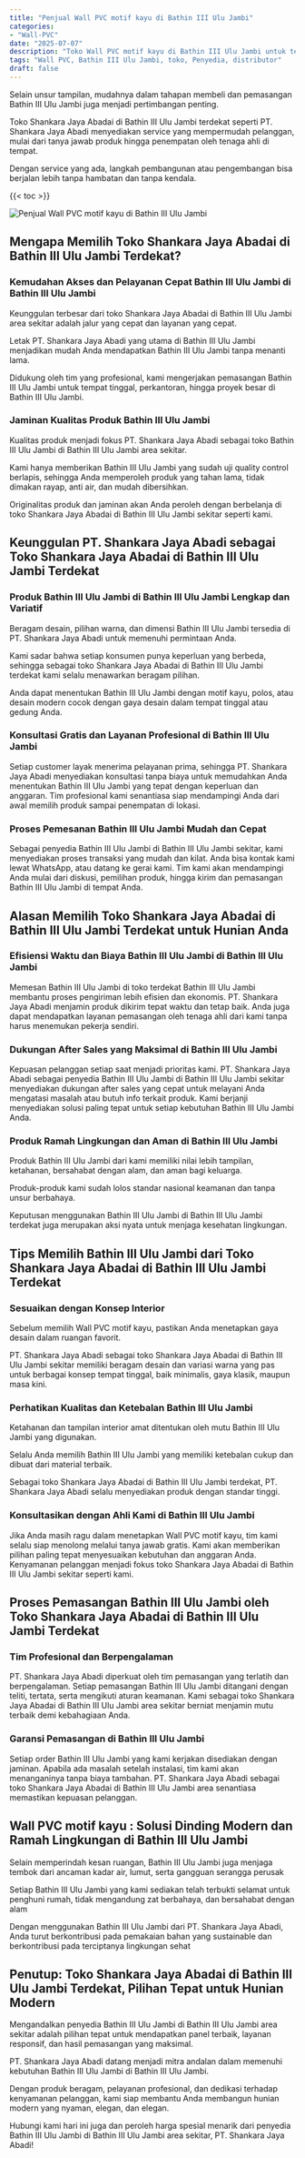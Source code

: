 ```yaml
---
title: "Penjual Wall PVC motif kayu di Bathin III Ulu Jambi"
categories: 
- "Wall-PVC"
date: "2025-07-07"
description: "Toko Wall PVC motif kayu di Bathin III Ulu Jambi untuk tempat tinggal, perkantoran, dan gerai. Produk berkualitas, pilihan motif, warna menarik, dengan layanan pemasangan oleh tenaga ahli ahli serta garansi resmi!|Servis penjualan Wall PVC motif kayu di Bathin III Ulu Jambi bagi kebutuhan hunian, perkantoran, maupun ritel, beserta panel terbaik dan pemasangan oleh tenaga ahli profesional serta kepastian resmi.|Alternatif Wall PVC motif kayu di Bathin III Ulu Jambi yang terbukti untuk hunian, perkantoran, dan ritel, dengan panel berkualitas dan instalasi oleh teknisi ahli serta garansi resmi.|Penyediaan Wall PVC motif kayu di Bathin III Ulu Jambi bagi tempat tinggal, office, serta ritel, dengan produk terbaik dan instalasi ditangani oleh tenaga ahli berpengalaman, disertai beserta jaminan resmi.}"
tags: "Wall PVC, Bathin III Ulu Jambi, toko, Penyedia, distributor"
draft: false
---
```


Selain unsur tampilan, mudahnya dalam tahapan membeli dan pemasangan Bathin III Ulu Jambi juga menjadi pertimbangan penting.

Toko Shankara Jaya Abadai di Bathin III Ulu Jambi terdekat seperti PT. Shankara Jaya Abadi menyediakan service yang mempermudah pelanggan, mulai dari tanya jawab produk hingga penempatan oleh tenaga ahli di tempat.

Dengan service yang ada, langkah pembangunan atau pengembangan bisa berjalan lebih tanpa hambatan dan tanpa kendala.

{{< toc >}}

![Penjual Wall PVC motif kayu di Bathin III Ulu Jambi](/images/Wall-PVC/Penjual-Wall-PVC-motif-kayu-di-Bathin-III-Ulu-Jambi.png)


## Mengapa Memilih Toko Shankara Jaya Abadai di Bathin III Ulu Jambi Terdekat?

### Kemudahan Akses dan Pelayanan Cepat Bathin III Ulu Jambi di Bathin III Ulu Jambi

Keunggulan terbesar dari toko Shankara Jaya Abadai di Bathin III Ulu Jambi area sekitar adalah jalur yang cepat dan layanan yang cepat.

Letak PT. Shankara Jaya Abadi yang utama di Bathin III Ulu Jambi menjadikan mudah Anda mendapatkan Bathin III Ulu Jambi tanpa menanti lama.

Didukung oleh tim yang profesional, kami mengerjakan pemasangan Bathin III Ulu Jambi untuk tempat tinggal, perkantoran, hingga proyek besar di Bathin III Ulu Jambi.

### Jaminan Kualitas Produk Bathin III Ulu Jambi

Kualitas produk menjadi fokus PT. Shankara Jaya Abadi sebagai toko Bathin III Ulu Jambi di Bathin III Ulu Jambi area sekitar.

Kami hanya memberikan Bathin III Ulu Jambi yang sudah uji quality control berlapis, sehingga Anda memperoleh produk yang tahan lama, tidak dimakan rayap, anti air, dan mudah dibersihkan.

Originalitas produk dan jaminan akan Anda peroleh dengan berbelanja di toko Shankara Jaya Abadai di Bathin III Ulu Jambi sekitar seperti kami.

## Keunggulan PT. Shankara Jaya Abadi sebagai Toko Shankara Jaya Abadai di Bathin III Ulu Jambi Terdekat

### Produk Bathin III Ulu Jambi di Bathin III Ulu Jambi Lengkap dan Variatif

Beragam desain, pilihan warna, dan dimensi Bathin III Ulu Jambi tersedia di PT. Shankara Jaya Abadi untuk memenuhi permintaan Anda.

Kami sadar bahwa setiap konsumen punya keperluan yang berbeda, sehingga sebagai toko Shankara Jaya Abadai di Bathin III Ulu Jambi terdekat kami selalu menawarkan beragam pilihan.

Anda dapat menentukan Bathin III Ulu Jambi dengan motif kayu, polos, atau desain modern cocok dengan gaya desain dalam tempat tinggal atau gedung Anda.

### Konsultasi Gratis dan Layanan Profesional di Bathin III Ulu Jambi

Setiap customer layak menerima pelayanan prima, sehingga PT. Shankara Jaya Abadi menyediakan konsultasi tanpa biaya untuk memudahkan Anda menentukan Bathin III Ulu Jambi yang tepat dengan keperluan dan anggaran. Tim profesional kami senantiasa siap mendampingi Anda dari awal memilih produk sampai penempatan di lokasi.

### Proses Pemesanan Bathin III Ulu Jambi Mudah dan Cepat

Sebagai penyedia Bathin III Ulu Jambi di Bathin III Ulu Jambi sekitar, kami menyediakan proses transaksi yang mudah dan kilat. Anda bisa kontak kami lewat WhatsApp, atau datang ke gerai kami. Tim kami akan mendampingi Anda mulai dari diskusi, pemilihan produk, hingga kirim dan pemasangan Bathin III Ulu Jambi di tempat Anda.

## Alasan Memilih Toko Shankara Jaya Abadai di Bathin III Ulu Jambi Terdekat untuk Hunian Anda

### Efisiensi Waktu dan Biaya Bathin III Ulu Jambi di Bathin III Ulu Jambi

Memesan Bathin III Ulu Jambi di toko terdekat Bathin III Ulu Jambi membantu proses pengiriman lebih efisien dan ekonomis. PT. Shankara Jaya Abadi menjamin produk dikirim tepat waktu dan tetap baik. Anda juga dapat mendapatkan layanan pemasangan oleh tenaga ahli dari kami tanpa harus menemukan pekerja sendiri.

### Dukungan After Sales yang Maksimal di Bathin III Ulu Jambi

Kepuasan pelanggan setiap saat menjadi prioritas kami. PT. Shankara Jaya Abadi sebagai penyedia Bathin III Ulu Jambi di Bathin III Ulu Jambi sekitar menyediakan dukungan after sales yang cepat untuk melayani Anda mengatasi masalah atau butuh info terkait produk. Kami berjanji menyediakan solusi paling tepat untuk setiap kebutuhan Bathin III Ulu Jambi Anda.

### Produk Ramah Lingkungan dan Aman di Bathin III Ulu Jambi

Produk Bathin III Ulu Jambi dari kami memiliki nilai lebih tampilan, ketahanan, bersahabat dengan alam, dan aman bagi keluarga.

Produk-produk kami sudah lolos standar nasional keamanan dan tanpa unsur berbahaya.

Keputusan menggunakan Bathin III Ulu Jambi di Bathin III Ulu Jambi terdekat juga merupakan aksi nyata untuk menjaga kesehatan lingkungan.

## Tips Memilih Bathin III Ulu Jambi dari Toko Shankara Jaya Abadai di Bathin III Ulu Jambi Terdekat

### Sesuaikan dengan Konsep Interior 

Sebelum memilih Wall PVC motif kayu, pastikan Anda menetapkan gaya desain dalam ruangan favorit.

PT. Shankara Jaya Abadi sebagai toko Shankara Jaya Abadai di Bathin III Ulu Jambi sekitar memiliki beragam desain dan variasi warna yang pas untuk berbagai konsep tempat tinggal, baik minimalis, gaya klasik, maupun masa kini.

### Perhatikan Kualitas dan Ketebalan Bathin III Ulu Jambi

Ketahanan dan tampilan interior amat ditentukan oleh mutu Bathin III Ulu Jambi yang digunakan.

Selalu Anda memilih Bathin III Ulu Jambi yang memiliki ketebalan cukup dan dibuat dari material terbaik.

Sebagai toko Shankara Jaya Abadai di Bathin III Ulu Jambi terdekat, PT. Shankara Jaya Abadi selalu menyediakan produk dengan standar tinggi.

### Konsultasikan dengan Ahli Kami di Bathin III Ulu Jambi

Jika Anda masih ragu dalam menetapkan Wall PVC motif kayu, tim kami selalu siap menolong melalui tanya jawab gratis. Kami akan memberikan pilihan paling tepat menyesuaikan kebutuhan dan anggaran Anda. Kenyamanan pelanggan menjadi fokus toko Shankara Jaya Abadai di Bathin III Ulu Jambi sekitar seperti kami.

## Proses Pemasangan Bathin III Ulu Jambi oleh Toko Shankara Jaya Abadai di Bathin III Ulu Jambi Terdekat

### Tim Profesional dan Berpengalaman

PT. Shankara Jaya Abadi diperkuat oleh tim pemasangan yang terlatih dan berpengalaman. Setiap pemasangan Bathin III Ulu Jambi ditangani dengan teliti, tertata, serta mengikuti aturan keamanan. Kami sebagai toko Shankara Jaya Abadai di Bathin III Ulu Jambi area sekitar berniat menjamin mutu terbaik demi kebahagiaan Anda.

### Garansi Pemasangan di Bathin III Ulu Jambi

Setiap order Bathin III Ulu Jambi yang kami kerjakan disediakan dengan jaminan. Apabila ada masalah setelah instalasi, tim kami akan menanganinya tanpa biaya tambahan. PT. Shankara Jaya Abadi sebagai toko Shankara Jaya Abadai di Bathin III Ulu Jambi area senantiasa memastikan kepuasan pelanggan.

##  Wall PVC motif kayu : Solusi Dinding Modern dan Ramah Lingkungan di Bathin III Ulu Jambi

Selain memperindah kesan ruangan, Bathin III Ulu Jambi juga menjaga tembok dari ancaman kadar air, lumut, serta gangguan serangga perusak

Setiap Bathin III Ulu Jambi yang kami sediakan telah terbukti selamat untuk penghuni rumah, tidak mengandung zat berbahaya, dan bersahabat dengan alam

Dengan menggunakan Bathin III Ulu Jambi dari PT. Shankara Jaya Abadi, Anda turut berkontribusi pada pemakaian bahan yang sustainable dan berkontribusi pada terciptanya lingkungan sehat

## Penutup: Toko Shankara Jaya Abadai di Bathin III Ulu Jambi Terdekat, Pilihan Tepat untuk Hunian Modern

Mengandalkan penyedia Bathin III Ulu Jambi di Bathin III Ulu Jambi area sekitar adalah pilihan tepat untuk mendapatkan panel terbaik, layanan responsif, dan hasil pemasangan yang maksimal.

PT. Shankara Jaya Abadi datang menjadi mitra andalan dalam memenuhi kebutuhan Bathin III Ulu Jambi di Bathin III Ulu Jambi.

Dengan produk beragam, pelayanan profesional, dan dedikasi terhadap kenyamanan pelanggan, kami siap membantu Anda membangun hunian modern yang nyaman, elegan, dan elegan.

Hubungi kami hari ini juga dan peroleh harga spesial menarik dari penyedia Bathin III Ulu Jambi di Bathin III Ulu Jambi area sekitar, PT. Shankara Jaya Abadi!